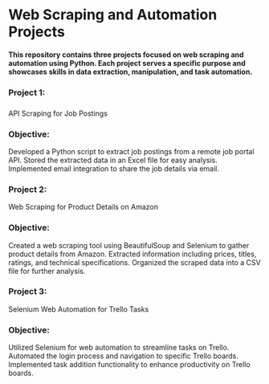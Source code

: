 <h1>Web Scraping and Automation Projects</h1>
<h4>This repository contains three projects focused on web scraping and automation using Python. Each project serves a specific purpose and showcases skills in data extraction, manipulation, and task automation.</h4>

<h3>Project 1:<h3></h2> API Scraping for Job Postings
<h3>Objective:</h3>
Developed a Python script to extract job postings from a remote job portal API.
Stored the extracted data in an Excel file for easy analysis.
Implemented email integration to share the job details via email.

<h3>Project 2:</h3> Web Scraping for Product Details on Amazon
<h3>Objective:</h3>
Created a web scraping tool using BeautifulSoup and Selenium to gather product details from Amazon.
Extracted information including prices, titles, ratings, and technical specifications.
Organized the scraped data into a CSV file for further analysis.

<h3>Project 3:</h3> Selenium Web Automation for Trello Tasks
<h3>Objective:</h3>
Utilized Selenium for web automation to streamline tasks on Trello.
Automated the login process and navigation to specific Trello boards.
Implemented task addition functionality to enhance productivity on Trello boards.
